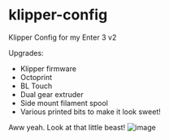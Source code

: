 # klipper-config
Klipper Config for my Enter 3 v2

Upgrades:
- Klipper firmware
- Octoprint
- BL Touch
- Dual gear extruder
- Side mount filament spool
- Various printed bits to make it look sweet!

Aww yeah. Look at that little beast!
![image](https://user-images.githubusercontent.com/8563185/143015621-2f0f87ad-3c5b-4239-a2d9-c5358e766a7f.png)
